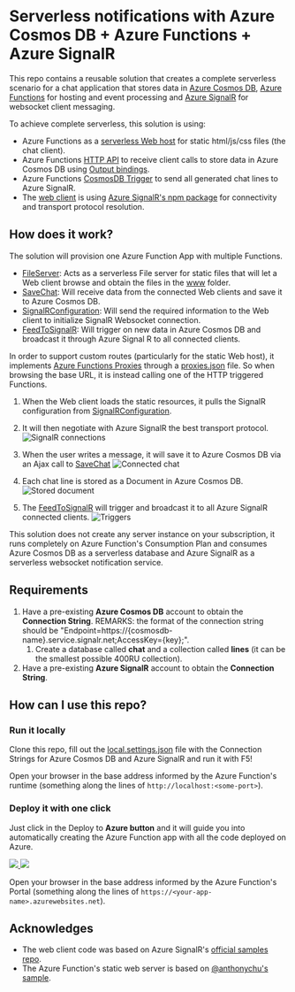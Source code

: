 # Serverless notifications with Azure Cosmos DB + Azure Functions + Azure SignalR

This repo contains a reusable solution that creates a complete serverless scenario for a chat application that stores data in [Azure Cosmos DB](https://docs.microsoft.com/azure/cosmos-db/introduction), [Azure Functions](https://azure.microsoft.com/services/functions/) for hosting and event processing and [Azure SignalR](https://docs.microsoft.com/azure/azure-signalr/signalr-overview) for websocket client messaging.

To achieve complete serverless, this solution is using:

* Azure Functions as a [serverless Web host](https://github.com/ealsur/serverlessnotifications/blob/master/src/function/ChangeFeedSignalR/Functions/FileServer.cs) for static html/js/css files (the chat client). 
* Azure Functions [HTTP API](https://github.com/ealsur/serverlessnotifications/blob/master/src/function/ChangeFeedSignalR/Functions/SaveChat.cs) to receive client calls to store data in Azure Cosmos DB using [Output bindings](https://docs.microsoft.com/azure/azure-functions/functions-bindings-cosmosdb#output).
* Azure Functions [CosmosDB Trigger](https://github.com/ealsur/serverlessnotifications/blob/master/src/function/ChangeFeedSignalR/Functions/FeedToSignalR.cs) to send all generated chat lines to Azure SignalR.
* The [web client](https://github.com/ealsur/serverlessnotifications/blob/master/src/function/ChangeFeedSignalR/www/index.html) is using [Azure SignalR's npm package](https://www.npmjs.com/package/@aspnet/signalr) for connectivity and transport protocol resolution.

## How does it work?

The solution will provision one Azure Function App with multiple Functions. 

* [FileServer](https://github.com/ealsur/serverlessnotifications/blob/master/src/function/ChangeFeedSignalR/Functions/FileServer.cs): Acts as a serverless File server for static files that will let a Web client browse and obtain the files in the [www](https://github.com/ealsur/serverlessnotifications/tree/master/src/function/ChangeFeedSignalR/www) folder.
* [SaveChat](https://github.com/ealsur/serverlessnotifications/blob/master/src/function/ChangeFeedSignalR/Functions/SaveChat.cs): Will receive data from the connected Web clients and save it to Azure Cosmos DB.
* [SignalRConfiguration](https://github.com/ealsur/serverlessnotifications/blob/master/src/function/ChangeFeedSignalR/Functions/SignalRConfiguration.cs): Will send the required information to the Web client to initialize SignalR Websocket connection.
* [FeedToSignalR](https://github.com/ealsur/serverlessnotifications/blob/master/src/function/ChangeFeedSignalR/Functions/FeedToSignalR.cs): Will trigger on new data in Azure Cosmos DB and broadcast it through Azure Signal R to all connected clients.

In order to support custom routes (particularly for the static Web host), it implements [Azure Functions Proxies](https://docs.microsoft.com/azure/azure-functions/functions-proxies) through a [proxies.json](https://github.com/ealsur/serverlessnotifications/blob/master/src/function/ChangeFeedSignalR/proxies.json) file. So when browsing the base URL, it is instead calling one of the HTTP triggered Functions.

1. When the Web client loads the static resources, it pulls the SignalR configuration from [SignalRConfiguration](https://github.com/ealsur/serverlessnotifications/blob/master/src/function/ChangeFeedSignalR/Functions/SignalRConfiguration.cs).
2. It will then negotiate with Azure SignalR the best transport protocol.
![SignalR connections](./images/signalr.png)

3. When the user writes a message, it will save it to Azure Cosmos DB via an Ajax call to [SaveChat](https://github.com/ealsur/serverlessnotifications/blob/master/src/function/ChangeFeedSignalR/Functions/SaveChat.cs)
![Connected chat](./images/chat.png)

4. Each chat line is stored as a Document in Azure Cosmos DB.
![Stored document](./images/db.png)

5. The [FeedToSignalR](https://github.com/ealsur/serverlessnotifications/blob/master/src/function/ChangeFeedSignalR/Functions/FeedToSignalR.cs) will trigger and broadcast it to all Azure SignalR connected clients.
![Triggers](./images/invocation.png)

This solution does not create any server instance on your subscription, it runs completely on Azure Function's Consumption Plan and consumes Azure Cosmos DB as a serverless database and Azure SignalR as a serverless websocket notification service.

## Requirements

1. Have a pre-existing **Azure Cosmos DB** account to obtain the **Connection String**. REMARKS: the format of the connection string should be "Endpoint=https://{cosmosdb-name}.service.signalr.net;AccessKey={key};".
    1. Create a database called **chat** and a collection called **lines** (it can be the smallest possible 400RU collection).
2. Have a pre-existing **Azure SignalR** account to obtain the **Connection String**.

## How can I use this repo?

### Run it locally

Clone this repo, fill out the [local.settings.json](https://github.com/ealsur/serverlessnotifications/blob/master/src/function/ChangeFeedSignalR/local.settings.json) file with the Connection Strings for Azure Cosmos DB and Azure SignalR and run it with F5!

Open your browser in the base address informed by the Azure Function's runtime (something along the lines of `http://localhost:<some-port>`).

### Deploy it with one click

Just click in the Deploy to **Azure button** and it will guide you into automatically creating the Azure Function app with all the code deployed on Azure.

<a href="https://portal.azure.com/#create/Microsoft.Template/uri/https%3A%2F%2Fraw.githubusercontent.com%2Fealsur%2Fserverlessnotifications%2Fmaster%2Fazuredeploy.json" target="_blank">
    <img src="http://azuredeploy.net/deploybutton.png"/>
</a>
<a href="http://armviz.io/#/?load=https%3A%2F%2Fraw.githubusercontent.com%2Fealsur%2Fserverlessnotifications%2Fmaster%2Fazuredeploy.json" target="_blank">
    <img src="http://armviz.io/visualizebutton.png"/>
</a>

Open your browser in the base address informed by the Azure Function's Portal (something along the lines of `https://<your-app-name>.azurewebsites.net`).

## Acknowledges

* The web client code was based on Azure SignalR's [official samples repo](https://github.com/aspnet/AzureSignalR-samples/).
* The Azure Function's static web server is based on [@anthonychu's sample](https://github.com/anthonychu/azure-functions-static-file-server).
